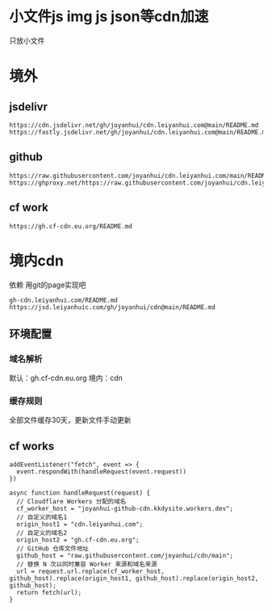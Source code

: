 # 小文件js img js json等cdn加速

只放小文件



# 境外 
## jsdelivr
```
https://cdn.jsdelivr.net/gh/joyanhui/cdn.leiyanhui.com@main/README.md
https://fastly.jsdelivr.net/gh/joyanhui/cdn.leiyanhui.com@main/README.md
```
## github
```
https://raw.githubusercontent.com/joyanhui/cdn.leiyanhui.com/main/README.md
https://ghproxy.net/https://raw.githubusercontent.com/joyanhui/cdn.leiyanhui.com/main/README.md
```
##  cf work
```
https://gh.cf-cdn.eu.org/README.md
```

# 境内cdn
依赖 用git的page实现吧
```
gh-cdn.leiyanhui.com/README.md
https://jsd.leiyanhuic.com/gh/joyanhui/cdn@main/README.md
```
## 环境配置
### 域名解析
默认：gh.cf-cdn.eu.org 境内：cdn
### 缓存规则
全部文件缓存30天，更新文件手动更新

## cf works
```
addEventListener("fetch", event => {
  event.respondWith(handleRequest(event.request))
})

async function handleRequest(request) {
  // Cloudflare Workers 分配的域名
  cf_worker_host = "joyanhui-github-cdn.kkdysite.workers.dev";
  // 自定义的域名1
  origin_host1 = "cdn.leiyanhui.com";
  // 自定义的域名2
  origin_host2 = "gh.cf-cdn.eu.org";
  // GitHub 仓库文件地址
  github_host = "raw.githubusercontent.com/joyanhui/cdn/main";
  // 替换 N 次以同时兼容 Worker 来源和域名来源
  url = request.url.replace(cf_worker_host, github_host).replace(origin_host1, github_host).replace(origin_host2, github_host);
  return fetch(url);
}
```

